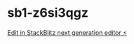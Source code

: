 # sb1-z6si3qgz

[Edit in StackBlitz next generation editor ⚡️](https://stackblitz.com/~/github.com/tiwarishakti111/sb1-z6si3qgz)